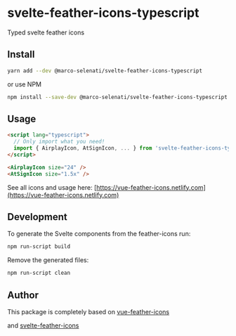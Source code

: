 # svelte-feather-icons-typescript

Typed svelte feather icons

## Install

```bash
yarn add --dev @marco-selenati/svelte-feather-icons-typescript
```

or use NPM

```bash
npm install --save-dev @marco-selenati/svelte-feather-icons-typescript
```

## Usage

```html
<script lang="typescript">
  // Only import what you need!
  import { AirplayIcon, AtSignIcon, ... } from 'svelte-feather-icons-typescript'
</script>

<AirplayIcon size="24" />
<AtSignIcon size="1.5x" />
```

See all icons and usage here: [https://vue-feather-icons.netlify.com](https://vue-feather-icons.netlify.com)

## Development

To generate the Svelte components from the feather-icons run:

```bash
npm run-script build
```

Remove the generated files:

```bash
npm run-script clean
```

## Author

This package is completely based on [vue-feather-icons](https://github.com/egoist/vue-feather-icons)

and [svelte-feather-icons](https://github.com/dylanblokhuis/svelte-feather-icons)
